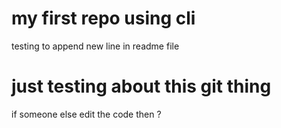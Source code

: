 #  my first repo using cli
testing to append new line in readme file
# just testing about this git thing
if someone else edit the code then ?
